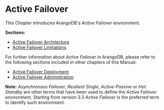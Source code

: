 Active Failover
===============

This _Chapter_ introduces ArangoDB's _Active Failover_ environment.

**Sections:**

- [Active Failover Architecture](Architecture.md)
- [Active Failover Limitations](Limitations.md)

For further information about _Active Failover_ in ArangoDB, please refer to the following
sections included in other chapters of this Manual:

- [Active Failover Deployment](../../../Deployment/ActiveFailover/README.md)
- [Active Failover Administration](../../../Administration/ActiveFailover/README.md)

**Note:** _Asynchronous Failover_, _Resilient Single_, _Active-Passive_ or _Hot
Standby_ are other terms that have been used to define the _Active Failover_ environment. 
Starting from version 3.3 _Active Failover_ is the preferred term to identify such
environment.

